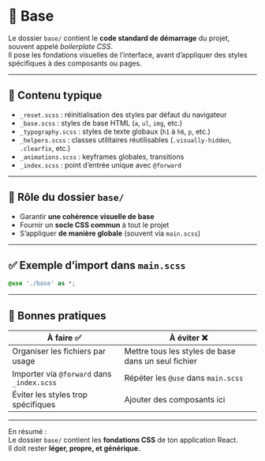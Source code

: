 # 🧱 Base

Le dossier `base/` contient le **code standard de démarrage** du projet, souvent appelé _boilerplate CSS_.  
Il pose les fondations visuelles de l’interface, avant d’appliquer des styles spécifiques à des composants ou pages.

---

## 📁 Contenu typique

- `_reset.scss` : réinitialisation des styles par défaut du navigateur
- `_base.scss` : styles de base HTML (`a`, `ul`, `img`, etc.)
- `_typography.scss` : styles de texte globaux (`h1` à `h6`, `p`, etc.)
- `_helpers.scss` : classes utilitaires réutilisables (`.visually-hidden`, `.clearfix`, etc.)
- `_animations.scss` : keyframes globales, transitions
- `_index.scss` : point d’entrée unique avec `@forward`

---

## 🎯 Rôle du dossier `base/`

- Garantir **une cohérence visuelle de base**
- Fournir un **socle CSS commun** à tout le projet
- S’appliquer **de manière globale** (souvent via `main.scss`)

---

## ✅ Exemple d’import dans `main.scss`

```scss
@use './base' as *;
```

---

## 📌 Bonnes pratiques

| À faire ✅                          | À éviter ❌                     |
|------------------------------------|---------------------------------|
| Organiser les fichiers par usage  | Mettre tous les styles de base dans un seul fichier |
| Importer via `@forward` dans `_index.scss` | Répéter les `@use` dans `main.scss` |
| Éviter les styles trop spécifiques | Ajouter des composants ici      |

---

En résumé :  
Le dossier `base/` contient les **fondations CSS** de ton application React.  
Il doit rester **léger, propre, et générique.**

